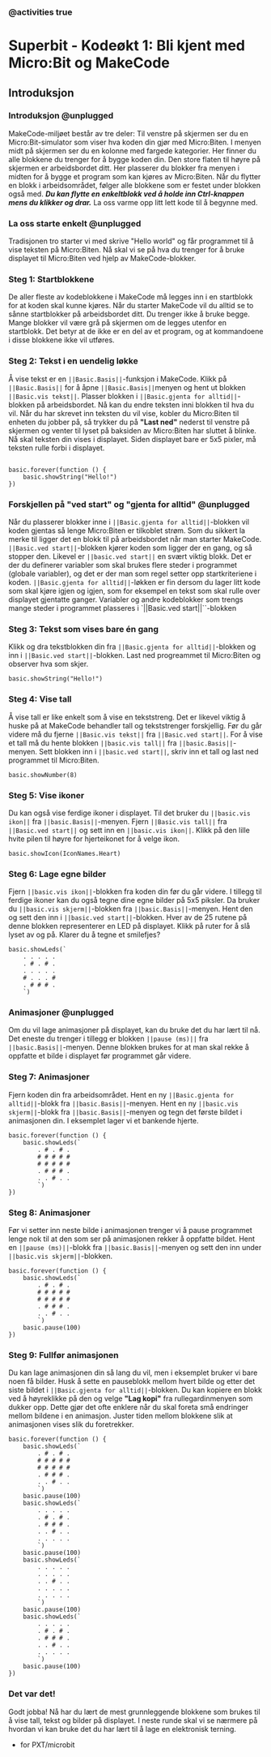 ### @activities true

# Superbit - Kodeøkt 1: Bli kjent med Micro:Bit og MakeCode
## Introduksjon
### Introduksjon @unplugged
MakeCode-miljøet består av tre deler: Til venstre på skjermen ser du en Micro:Bit-simulator som viser hva koden din gjør med Micro:Biten.
I menyen midt på skjermen ser du en kolonne med fargede kategorier. Her finner du alle blokkene du trenger for å bygge koden din.
Den store flaten til høyre på skjermen er arbeidsbordet ditt. Her plasserer du blokker fra menyen i midten for å bygge et program som kan kjøres av Micro:Biten.
Når du flytter en blokk i arbeidsområdet, følger alle blokkene som er festet under blokken også med.
***Du kan flytte en enkeltblokk ved å holde inn Ctrl-knappen mens du klikker og drar.***
La oss varme opp litt lett kode til å begynne med.

### La oss starte enkelt @unplugged

Tradisjonen tro starter vi med skrive "Hello world" og får programmet til å vise teksten på Micro:Biten. 
Nå skal vi se på hva du trenger for å bruke displayet til Micro:Biten ved hjelp av MakeCode-blokker.

### Steg 1: Startblokkene
De aller fleste av kodeblokkene i MakeCode må legges inn i en startblokk for at koden skal kunne kjøres.
Når du starter MakeCode vil du alltid se to sånne startblokker på arbeidsbordet ditt. Du trenger ikke å bruke begge.
Mange blokker vil være grå på skjermen om de legges utenfor en startblokk. Det betyr at de ikke er en del av et program, og at kommandoene i disse blokkene ikke vil utføres.


### Steg 2: Tekst i en uendelig løkke
Å vise tekst er en ``||Basic.Basis||``-funksjon i MakeCode.
Klikk på ``||Basic.Basis||`` for å åpne ``||Basic.Basis||``menyen og hent ut blokken ``||Basic.vis tekst||``.
Plasser blokken i ``||Basic.gjenta for alltid||``-blokken på arbeidsbordet. Nå kan du endre teksten inni blokken til hva du vil.
Når du har skrevet inn teksten du vil vise, kobler du Micro:Biten til enheten du jobber på, så trykker du på **"Last ned"** nederst til venstre på skjermen og venter til lyset på baksiden av Micro:Biten har sluttet å blinke.
Nå skal teksten din vises i displayet. Siden displayet bare er 5x5 pixler, må teksten rulle forbi i displayet.

```blocks

basic.forever(function () {
    basic.showString("Hello!")
})
```

### Forskjellen på "ved start" og "gjenta for alltid" @unplugged

Når du plasserer blokker inne i ``||Basic.gjenta for alltid||``-blokken vil koden gjentas så lenge Micro:Biten er tilkoblet strøm.
Som du sikkert la merke til ligger det en blokk til på arbeidsbordet når man starter MakeCode.
``||Basic.ved start||``-blokken kjører koden som ligger der en gang, og så stopper den.
Likevel er ``||basic.ved start||`` en svært viktig blokk.
Det er der du definerer variabler som skal brukes flere steder i programmet (globale variabler), og det er der man som regel setter opp startkriteriene i koden.
``||Basic.gjenta for alltid||``-løkken er fin dersom du lager litt kode som skal kjøre igjen og igjen, som for eksempel en tekst som skal rulle over displayet gjentatte ganger.
Variabler og andre kodeblokker som trengs mange steder i programmet plasseres i `||Basic.ved start||``-blokken

### Steg 3: Tekst som vises bare én gang

Klikk og dra tekstblokken din fra ``||Basic.gjenta for alltid||``-blokken og inn i ``||Basic.ved start||``-blokken.
Last ned progreammet til Micro:Biten og observer hva som skjer.

```blocks
basic.showString("Hello!")
```

### Steg 4: Vise tall

Å vise tall er like enkelt som å vise en tekststreng.
Det er likevel viktig å huske på at MakeCode behandler tall og tekststrenger forskjellig.
Før du går videre må du fjerne ``||Basic.vis tekst||`` fra ``||Basic.ved start||``.
For å vise et tall må du hente blokken ``||basic.vis tall||`` fra ``||basic.Basis||``-menyen.
Sett blokken inn i ``||basic.ved start||``, skriv inn et tall og last ned programmet til Micro:Biten.

```blocks
basic.showNumber(8)
```

### Steg 5: Vise ikoner

Du kan også vise ferdige ikoner i displayet.
Til det bruker du ``||basic.vis ikon||`` fra ``||basic.Basis||``-menyen.
Fjern ``||Basic.vis tall||`` fra ``||Basic.ved start||`` og sett inn en ``||basic.vis ikon||``.
Klikk på den lille hvite pilen til høyre for hjerteikonet for å velge ikon.

```blocks
basic.showIcon(IconNames.Heart)
```

### Steg 6: Lage egne bilder

Fjern ``||basic.vis ikon||``-blokken fra koden din før du går videre.
I tillegg til ferdige ikoner kan du også tegne dine egne bilder på 5x5 piksler.
Da bruker du ``||basic.vis skjerm||``-blokken fra ``||basic.Basis||``-menyen.
Hent den og sett den inn i ``||basic.ved start||``-blokken.
Hver av de 25 rutene på denne blokken representerer en LED på displayet.
Klikk på ruter for å slå lyset av og på.
Klarer du å tegne et smilefjes?

```blocks
basic.showLeds(`
    . . . . .
    . # . # .
    . . . . .
    # . . . #
    . # # # .
    `)
```

### Animasjoner @unplugged

Om du vil lage animasjoner på displayet, kan du bruke det du har lært til nå.
Det eneste du trenger i tillegg er blokken ``||pause (ms)||`` fra ``||basic.Basis||``-menyen.
Denne blokken brukes for at man skal rekke å oppfatte et bilde i displayet før programmet går videre.

### Steg 7: Animasjoner

Fjern koden din fra arbeidsområdet.
Hent en ny ``||Basic.gjenta for alltid||``-blokk fra ``||basic.Basis||``-menyen.
Hent en ny ``||basic.vis skjerm||``-blokk fra ``||basic.Basis||``-menyen og tegn det første bildet i animasjonen din.
I eksemplet lager vi et bankende hjerte.

```blocks
basic.forever(function () {
    basic.showLeds(`
        . # . # .
        # # # # #
        # # # # #
        . # # # .
        . . # . .
        `)
})
```

### Steg 8: Animasjoner

Før vi setter inn neste bilde i animasjonen trenger vi å pause programmet lenge nok til at den som ser på animasjonen rekker å oppfatte bildet.
Hent en ``||pause (ms)||``-blokk fra ``||basic.Basis||``-menyen og sett den inn under ``||basic.vis skjerm||``-blokken.

```blocks
basic.forever(function () {
    basic.showLeds(`
        . # . # .
        # # # # #
        # # # # #
        . # # # .
        . . # . .
        `)
    basic.pause(100)
})
```

### Steg 9: Fullfør animasjonen

Du kan lage animasjonen din så lang du vil, men i eksemplet bruker vi bare noen få bilder.
Husk å sette en pauseblokk mellom hvert bilde og etter det siste bildet i ``||Basic.gjenta for alltid||``-blokken.
Du kan kopiere en blokk ved å høyreklikke på den og velge **"Lag kopi"** fra rullegardinmenyen som dukker opp.
Dette gjør det ofte enklere når du skal foreta små endringer mellom bildene i en animasjon.
Juster tiden mellom blokkene slik at animasjonen vises slik du foretrekker.

```blocks
basic.forever(function () {
    basic.showLeds(`
        . # . # .
        # # # # #
        # # # # #
        . # # # .
        . . # . .
        `)
    basic.pause(100)
    basic.showLeds(`
        . . . . .
        . # . # .
        . # # # .
        . . # . .
        . . . . .
        `)
    basic.pause(100)
    basic.showLeds(`
        . . . . .
        . . . . .
        . . # . .
        . . . . .
        . . . . .
        `)
    basic.pause(100)
    basic.showLeds(`
        . . . . .
        . # . # .
        . # # # .
        . . # . .
        . . . . .
        `)
    basic.pause(100)
})
```


### Det var det!
Godt jobba! Nå har du lært de mest grunnleggende blokkene som brukes til å vise tall, tekst og bilder på displayet.
I neste runde skal vi se nærmere på hvordan vi kan bruke det du har lært til å lage en elektronisk terning.

* for PXT/microbit
<script src="https://makecode.com/gh-pages-embed.js"></script><script>makeCodeRender("{{ site.makecode.home_url }}", "{{ site.github.owner_name }}/{{ site.github.repository_name }}");</script>
